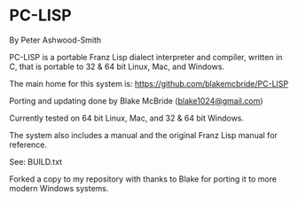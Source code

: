 
PC-LISP
=======

By Peter Ashwood-Smith

PC-LISP is a portable Franz Lisp dialect interpreter and compiler,
written in C, that is portable to 32 & 64 bit Linux, Mac, and Windows.

The main home for this system is:  https://github.com/blakemcbride/PC-LISP

Porting and updating done by Blake McBride (blake1024@gmail.com)

Currently tested on 64 bit Linux, Mac, and 32 & 64 bit Windows.

The system also includes a manual and the original Franz Lisp manual
for reference.

See: BUILD.txt

Forked a copy to my repository with thanks to Blake for porting it to more modern Windows systems.

